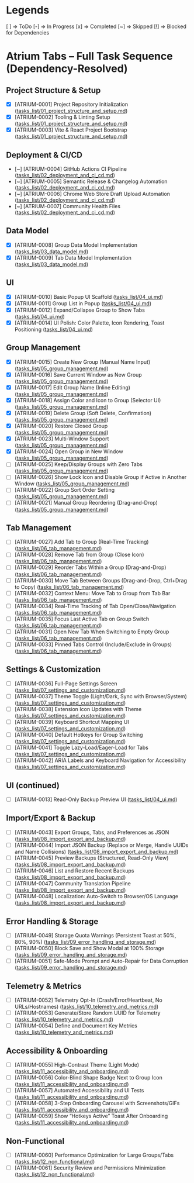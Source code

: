 # Legends
[ ] => ToDo
[-] => In Progress
[x] => Completed
[~] => Skipped
[!] => Blocked for Dependencies

# Atrium Tabs – Full Task Sequence (Dependency-Resolved)

## Project Structure & Setup
- [x] [ATRIUM-0001] Project Repository Initialization ([tasks_list/01_project_structure_and_setup.md](tasks_list/01_project_structure_and_setup.md))
- [x] [ATRIUM-0002] Tooling & Linting Setup ([tasks_list/01_project_structure_and_setup.md](tasks_list/01_project_structure_and_setup.md))
- [x] [ATRIUM-0003] Vite & React Project Bootstrap ([tasks_list/01_project_structure_and_setup.md](tasks_list/01_project_structure_and_setup.md))

## Deployment & CI/CD
- [~] [ATRIUM-0004] GitHub Actions CI Pipeline ([tasks_list/02_deployment_and_ci_cd.md](tasks_list/02_deployment_and_ci_cd.md))
- [~] [ATRIUM-0005] Semantic Release & Changelog Automation ([tasks_list/02_deployment_and_ci_cd.md](tasks_list/02_deployment_and_ci_cd.md))
- [~] [ATRIUM-0006] Chrome Web Store Draft Upload Automation ([tasks_list/02_deployment_and_ci_cd.md](tasks_list/02_deployment_and_ci_cd.md))
- [~] [ATRIUM-0007] Community Health Files ([tasks_list/02_deployment_and_ci_cd.md](tasks_list/02_deployment_and_ci_cd.md))

## Data Model
- [x] [ATRIUM-0008] Group Data Model Implementation ([tasks_list/03_data_model.md](tasks_list/03_data_model.md))
- [x] [ATRIUM-0009] Tab Data Model Implementation ([tasks_list/03_data_model.md](tasks_list/03_data_model.md))

## UI
- [x] [ATRIUM-0010] Basic Popup UI Scaffold ([tasks_list/04_ui.md](tasks_list/04_ui.md))
- [x] [ATRIUM-0011] Group List in Popup ([tasks_list/04_ui.md](tasks_list/04_ui.md))
- [x] [ATRIUM-0012] Expand/Collapse Group to Show Tabs ([tasks_list/04_ui.md](tasks_list/04_ui.md))
- [x] [ATRIUM-0014] UI Polish: Color Palette, Icon Rendering, Toast Positioning ([tasks_list/04_ui.md](tasks_list/04_ui.md))

## Group Management
- [x] [ATRIUM-0015] Create New Group (Manual Name Input) ([tasks_list/05_group_management.md](tasks_list/05_group_management.md))
- [x] [ATRIUM-0016] Save Current Window as New Group ([tasks_list/05_group_management.md](tasks_list/05_group_management.md))
- [x] [ATRIUM-0017] Edit Group Name (Inline Editing) ([tasks_list/05_group_management.md](tasks_list/05_group_management.md))
- [x] [ATRIUM-0018] Assign Color and Icon to Group (Selector UI) ([tasks_list/05_group_management.md](tasks_list/05_group_management.md))
- [x] [ATRIUM-0019] Delete Group (Soft Delete, Confirmation) ([tasks_list/05_group_management.md](tasks_list/05_group_management.md))
- [x] [ATRIUM-0020] Restore Closed Group ([tasks_list/05_group_management.md](tasks_list/05_group_management.md))
- [x] [ATRIUM-0023] Multi-Window Support ([tasks_list/05_group_management.md](tasks_list/05_group_management.md))
- [x] [ATRIUM-0024] Open Group in New Window ([tasks_list/05_group_management.md](tasks_list/05_group_management.md))
- [ ] [ATRIUM-0025] Keep/Display Groups with Zero Tabs ([tasks_list/05_group_management.md](tasks_list/05_group_management.md))
- [ ] [ATRIUM-0026] Show Lock Icon and Disable Group if Active in Another Window ([tasks_list/05_group_management.md](tasks_list/05_group_management.md))
- [ ] [ATRIUM-0022] Group Sort Order Setting ([tasks_list/05_group_management.md](tasks_list/05_group_management.md))
- [ ] [ATRIUM-0021] Manual Group Reordering (Drag-and-Drop) ([tasks_list/05_group_management.md](tasks_list/05_group_management.md))

## Tab Management
- [ ] [ATRIUM-0027] Add Tab to Group (Real-Time Tracking) ([tasks_list/06_tab_management.md](tasks_list/06_tab_management.md))
- [ ] [ATRIUM-0028] Remove Tab from Group (Close Icon) ([tasks_list/06_tab_management.md](tasks_list/06_tab_management.md))
- [ ] [ATRIUM-0029] Reorder Tabs Within a Group (Drag-and-Drop) ([tasks_list/06_tab_management.md](tasks_list/06_tab_management.md))
- [ ] [ATRIUM-0030] Move Tab Between Groups (Drag-and-Drop, Ctrl+Drag to Copy) ([tasks_list/06_tab_management.md](tasks_list/06_tab_management.md))
- [ ] [ATRIUM-0032] Context Menu: Move Tab to Group from Tab Bar ([tasks_list/06_tab_management.md](tasks_list/06_tab_management.md))
- [ ] [ATRIUM-0034] Real-Time Tracking of Tab Open/Close/Navigation ([tasks_list/06_tab_management.md](tasks_list/06_tab_management.md))
- [ ] [ATRIUM-0035] Focus Last Active Tab on Group Switch ([tasks_list/06_tab_management.md](tasks_list/06_tab_management.md))
- [ ] [ATRIUM-0031] Open New Tab When Switching to Empty Group ([tasks_list/06_tab_management.md](tasks_list/06_tab_management.md))
- [ ] [ATRIUM-0033] Pinned Tabs Control (Include/Exclude in Groups) ([tasks_list/06_tab_management.md](tasks_list/06_tab_management.md))

## Settings & Customization
- [ ] [ATRIUM-0036] Full-Page Settings Screen ([tasks_list/07_settings_and_customization.md](tasks_list/07_settings_and_customization.md))
- [ ] [ATRIUM-0037] Theme Toggle (Light/Dark, Sync with Browser/System) ([tasks_list/07_settings_and_customization.md](tasks_list/07_settings_and_customization.md))
- [ ] [ATRIUM-0038] Extension Icon Updates with Theme ([tasks_list/07_settings_and_customization.md](tasks_list/07_settings_and_customization.md))
- [ ] [ATRIUM-0039] Keyboard Shortcut Mapping UI ([tasks_list/07_settings_and_customization.md](tasks_list/07_settings_and_customization.md))
- [ ] [ATRIUM-0040] Default Hotkeys for Group Switching ([tasks_list/07_settings_and_customization.md](tasks_list/07_settings_and_customization.md))
- [ ] [ATRIUM-0041] Toggle Lazy-Load/Eager-Load for Tabs ([tasks_list/07_settings_and_customization.md](tasks_list/07_settings_and_customization.md))
- [ ] [ATRIUM-0042] ARIA Labels and Keyboard Navigation for Accessibility ([tasks_list/07_settings_and_customization.md](tasks_list/07_settings_and_customization.md))

## UI (continued)
- [ ] [ATRIUM-0013] Read-Only Backup Preview UI ([tasks_list/04_ui.md](tasks_list/04_ui.md))

## Import/Export & Backup
- [ ] [ATRIUM-0043] Export Groups, Tabs, and Preferences as JSON ([tasks_list/08_import_export_and_backup.md](tasks_list/08_import_export_and_backup.md))
- [ ] [ATRIUM-0044] Import JSON Backup (Replace or Merge, Handle UUIDs and Name Collisions) ([tasks_list/08_import_export_and_backup.md](tasks_list/08_import_export_and_backup.md))
- [ ] [ATRIUM-0045] Preview Backups (Structured, Read-Only View) ([tasks_list/08_import_export_and_backup.md](tasks_list/08_import_export_and_backup.md))
- [ ] [ATRIUM-0046] List and Restore Recent Backups ([tasks_list/08_import_export_and_backup.md](tasks_list/08_import_export_and_backup.md))
- [ ] [ATRIUM-0047] Community Translation Pipeline ([tasks_list/08_import_export_and_backup.md](tasks_list/08_import_export_and_backup.md))
- [ ] [ATRIUM-0048] Localization: Auto-Switch to Browser/OS Language ([tasks_list/08_import_export_and_backup.md](tasks_list/08_import_export_and_backup.md))

## Error Handling & Storage
- [ ] [ATRIUM-0049] Storage Quota Warnings (Persistent Toast at 50%, 80%, 90%) ([tasks_list/09_error_handling_and_storage.md](tasks_list/09_error_handling_and_storage.md))
- [ ] [ATRIUM-0050] Block Save and Show Modal at 100% Storage ([tasks_list/09_error_handling_and_storage.md](tasks_list/09_error_handling_and_storage.md))
- [ ] [ATRIUM-0051] Safe-Mode Prompt and Auto-Repair for Data Corruption ([tasks_list/09_error_handling_and_storage.md](tasks_list/09_error_handling_and_storage.md))

## Telemetry & Metrics
- [ ] [ATRIUM-0052] Telemetry Opt-In (Crash/Error/Heartbeat, No URLs/Hostnames) ([tasks_list/10_telemetry_and_metrics.md](tasks_list/10_telemetry_and_metrics.md))
- [ ] [ATRIUM-0053] Generate/Store Random UUID for Telemetry ([tasks_list/10_telemetry_and_metrics.md](tasks_list/10_telemetry_and_metrics.md))
- [ ] [ATRIUM-0054] Define and Document Key Metrics ([tasks_list/10_telemetry_and_metrics.md](tasks_list/10_telemetry_and_metrics.md))

## Accessibility & Onboarding
- [ ] [ATRIUM-0055] High-Contrast Theme (Light Mode) ([tasks_list/11_accessibility_and_onboarding.md](tasks_list/11_accessibility_and_onboarding.md))
- [ ] [ATRIUM-0056] Color-Blind Shape Badge Next to Group Icon ([tasks_list/11_accessibility_and_onboarding.md](tasks_list/11_accessibility_and_onboarding.md))
- [ ] [ATRIUM-0057] Automated Accessibility and UI Tests ([tasks_list/11_accessibility_and_onboarding.md](tasks_list/11_accessibility_and_onboarding.md))
- [ ] [ATRIUM-0058] 3-Step Onboarding Carousel with Screenshots/GIFs ([tasks_list/11_accessibility_and_onboarding.md](tasks_list/11_accessibility_and_onboarding.md))
- [ ] [ATRIUM-0059] Show “Hotkeys Active” Toast After Onboarding ([tasks_list/11_accessibility_and_onboarding.md](tasks_list/11_accessibility_and_onboarding.md))

## Non-Functional
- [ ] [ATRIUM-0060] Performance Optimization for Large Groups/Tabs ([tasks_list/12_non_functional.md](tasks_list/12_non_functional.md))
- [ ] [ATRIUM-0061] Security Review and Permissions Minimization ([tasks_list/12_non_functional.md](tasks_list/12_non_functional.md))